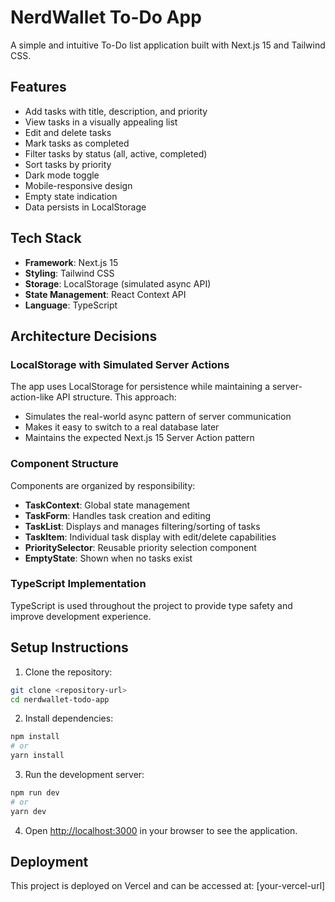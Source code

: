 # NerdWallet To-Do App

A simple and intuitive To-Do list application built with Next.js 15 and Tailwind CSS.

## Features

- Add tasks with title, description, and priority
- View tasks in a visually appealing list
- Edit and delete tasks
- Mark tasks as completed
- Filter tasks by status (all, active, completed)
- Sort tasks by priority
- Dark mode toggle
- Mobile-responsive design
- Empty state indication
- Data persists in LocalStorage

## Tech Stack

- **Framework**: Next.js 15
- **Styling**: Tailwind CSS
- **Storage**: LocalStorage (simulated async API)
- **State Management**: React Context API
- **Language**: TypeScript

## Architecture Decisions

### LocalStorage with Simulated Server Actions

The app uses LocalStorage for persistence while maintaining a server-action-like API structure. This approach:
- Simulates the real-world async pattern of server communication
- Makes it easy to switch to a real database later
- Maintains the expected Next.js 15 Server Action pattern

### Component Structure

Components are organized by responsibility:
- **TaskContext**: Global state management
- **TaskForm**: Handles task creation and editing
- **TaskList**: Displays and manages filtering/sorting of tasks
- **TaskItem**: Individual task display with edit/delete capabilities
- **PrioritySelector**: Reusable priority selection component
- **EmptyState**: Shown when no tasks exist

### TypeScript Implementation

TypeScript is used throughout the project to provide type safety and improve development experience.

## Setup Instructions

1. Clone the repository:
```bash
git clone <repository-url>
cd nerdwallet-todo-app
```

2. Install dependencies:
```bash
npm install
# or
yarn install
```

3. Run the development server:
```bash
npm run dev
# or
yarn dev
```

4. Open [http://localhost:3000](http://localhost:3000) in your browser to see the application.

## Deployment

This project is deployed on Vercel and can be accessed at: [your-vercel-url]